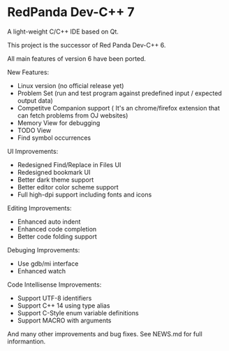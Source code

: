 # RedPanda Dev-C++ 7
A light-weight C/C++ IDE based on Qt.

This project is the successor of Red Panda Dev-C++ 6.

All main features of version 6 have been ported.

New Features:
* Linux version (no official release yet)
* Problem Set (run and test program against predefined input / expected output data)
* Competitve Companion support ( It's an chrome/firefox extension that can fetch problems from OJ websites)
* Memory View for debugging
* TODO View
* Find symbol occurrences

UI Improvements:
* Redesigned Find/Replace in Files UI
* Redesigned bookmark UI
* Better dark theme support
* Better editor color scheme support
* Full high-dpi support including fonts and icons

Editing Improvements:
* Enhanced auto indent 
* Enhanced code completion
* Better code folding support

Debuging Improvements:
* Use gdb/mi interface
* Enhanced watch

Code Intellisense Improvements:
* Support UTF-8 identifiers
* Support C++ 14 using type alias
* Support C-Style enum variable definitions
* Support MACRO with arguments

And many other improvements and bug fixes. See NEWS.md for full informantion.